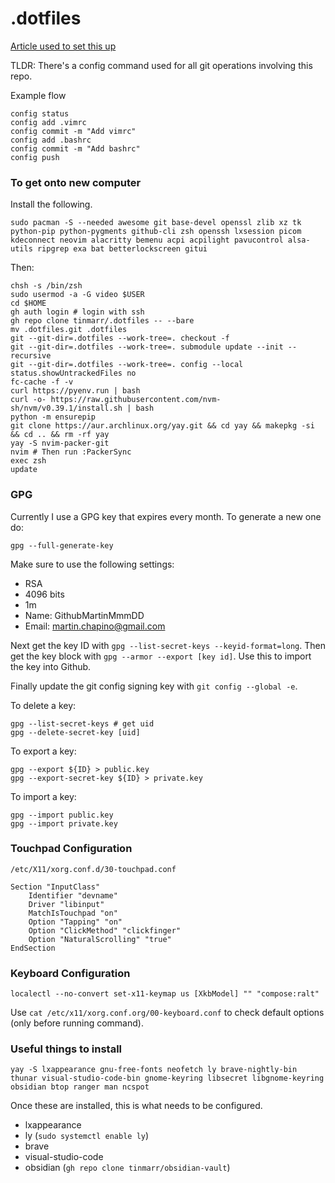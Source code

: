# .dotfiles

[Article used to set this up](https://www.atlassian.com/git/tutorials/dotfiles)

TLDR:
There's a config command used for all git operations involving this repo.

Example flow

```shell
config status
config add .vimrc
config commit -m "Add vimrc"
config add .bashrc
config commit -m "Add bashrc"
config push
```

### To get onto new computer

Install the following.

```shell
sudo pacman -S --needed awesome git base-devel openssl zlib xz tk python-pip python-pygments github-cli zsh openssh lxsession picom kdeconnect neovim alacritty bemenu acpi acpilight pavucontrol alsa-utils ripgrep exa bat betterlockscreen gitui
```

Then:

```shell
chsh -s /bin/zsh
sudo usermod -a -G video $USER
cd $HOME
gh auth login # login with ssh 
gh repo clone tinmarr/.dotfiles -- --bare
mv .dotfiles.git .dotfiles
git --git-dir=.dotfiles --work-tree=. checkout -f
git --git-dir=.dotfiles --work-tree=. submodule update --init --recursive
git --git-dir=.dotfiles --work-tree=. config --local status.showUntrackedFiles no
fc-cache -f -v
curl https://pyenv.run | bash
curl -o- https://raw.githubusercontent.com/nvm-sh/nvm/v0.39.1/install.sh | bash
python -m ensurepip
git clone https://aur.archlinux.org/yay.git && cd yay && makepkg -si && cd .. && rm -rf yay
yay -S nvim-packer-git
nvim # Then run :PackerSync
exec zsh
update
```

### GPG

Currently I use a GPG key that expires every month. To generate a new one do:

```shell
gpg --full-generate-key
```

Make sure to use the following settings:
- RSA
- 4096 bits
- 1m
- Name: GithubMartinMmmDD
- Email: martin.chapino@gmail.com

Next get the key ID with `gpg --list-secret-keys --keyid-format=long`.
Then get the key block with `gpg --armor --export [key id]`. Use this to import
the key into Github.

Finally update the git config signing key with `git config --global -e`.

To delete a key:

```shell
gpg --list-secret-keys # get uid
gpg --delete-secret-key [uid]
```

To export a key: 

```shell
gpg --export ${ID} > public.key
gpg --export-secret-key ${ID} > private.key
```

To import a key:

```shell
gpg --import public.key
gpg --import private.key
```

### Touchpad Configuration

`/etc/X11/xorg.conf.d/30-touchpad.conf`

```shell
Section "InputClass"
    Identifier "devname"
    Driver "libinput"
    MatchIsTouchpad "on"
    Option "Tapping" "on"
    Option "ClickMethod" "clickfinger"
    Option "NaturalScrolling" "true"
EndSection
```

### Keyboard Configuration

`localectl --no-convert set-x11-keymap us [XkbModel] "" "compose:ralt"`

Use `cat /etc/x11/xorg.conf.org/00-keyboard.conf` to check default options
(only before running command).

### Useful things to install

```shell
yay -S lxappearance gnu-free-fonts neofetch ly brave-nightly-bin thunar visual-studio-code-bin gnome-keyring libsecret libgnome-keyring obsidian btop ranger man ncspot
```

Once these are installed, this is what needs to be configured.

- lxappearance
- ly (`sudo systemctl enable ly`)
- brave
- visual-studio-code
- obsidian (`gh repo clone tinmarr/obsidian-vault`)
